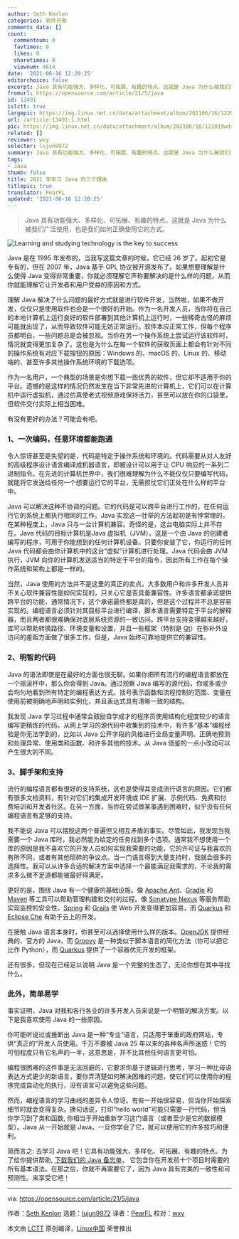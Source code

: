 ```yaml
---
author: Seth Kenlon
categories: 软件开发
comments_data: []
count:
  commentnum: 0
  favtimes: 0
  likes: 0
  sharetimes: 0
  viewnum: 4614
date: '2021-06-16 12:20:25'
editorchoice: false
excerpt: Java 具有功能强大、多样化、可拓展、有趣的特点。这就是 Java 为什么被我们广泛使用，也是我们如何正确使用它的方式。
fromurl: https://opensource.com/article/21/5/java
id: 13491
islctt: true
largepic: https://img.linux.net.cn/data/attachment/album/202106/16/122019wdrbtby3dlf9uu49.jpg
url: /article-13491-1.html
pic: https://img.linux.net.cn/data/attachment/album/202106/16/122019wdrbtby3dlf9uu49.jpg.thumb.jpg
related: []
reviewer: wxy
selector: lujun9972
summary: Java 具有功能强大、多样化、可拓展、有趣的特点。这就是 Java 为什么被我们广泛使用，也是我们如何正确使用它的方式。
tags:
- Java
thumb: false
title: 2021 年学习 Java 的三个理由
titlepic: true
translator: PearFL
updated: '2021-06-16 12:20:25'
---
```



> 
> Java 具有功能强大、多样化、可拓展、有趣的特点。这就是 Java 为什么被我们广泛使用，也是我们如何正确使用它的方式。
> 
> 
> 


![](https://img.linux.net.cn/data/attachment/album/202106/16/122019wdrbtby3dlf9uu49.jpg "Learning and studying technology is the key to success")


Java 是在 1995 年发布的，当我写这篇文章的时候，它已经 26 岁了。起初它是专有的，但在 2007 年，Java 基于 GPL 协议被开源发布了。如果想要理解是什么使得 Java 变得非常重要，你就必须理解它声称要解决的是什么样的问题，从而你就能理解它让开发者和用户受益的原因和方式。


理解 Java 解决了什么问题的最好方式就是进行软件开发，当然啦，如果不做开发，仅仅只是使用软件也会是一个很好的开始。作为一名开发人员，当你将在自己的本地计算机上运行良好的软件部署到其他计算机上运行时，一些稀奇古怪的麻烦可能就出现了，从而导致软件可能无妨正常运行。软件本应正常工作，但每个程序员都明白，一些问题总是会被忽视。当你在另一个操作系统上尝试运行该软件时，情况就变得更加复杂了。这也是为什么在每一个软件的获取页面上都会有针对不同的操作系统有对应下载按钮的原因：Windows 的、macOS 的、Linux 的、移动端的、甚至许多其他操作系统环境的下载选项。


作为一名用户，一个典型的场景是你想下载一些优秀的软件，但它却不适用于你的平台。遗憾的是这样的情况仍然发生在当下非常先进的计算机上，它们可以在计算机中运行虚拟机，通过仿真使老式视频游戏保持活力，甚至可以放在你的口袋里，但软件交付实际上相当困难。


有没有更好的办法？可能会有吧。


### 1、一次编码，任意环境都能跑通


令人惊讶甚至是失望的是，代码是特定于操作系统和环境的。代码需要从对人友好的高级程序设计语言编译成机器语言，即被设计可以用于让 CPU 响应的一系列二进制指令。在先进的计算机世界中，我们很难理解为什么不能仅仅只要编写代码，就能将它发送给任何一个想要运行它的平台，无需担忧它们正处在什么样的平台中。


Java 可以解决这种不协调的问题。它的代码是可以跨平台进行工作的，在任何运行它的系统上都执行相同的工作。Java 实现这一壮举的方法起初是有悖常理的。在某种程度上，Java 只与一台计算机兼容。奇怪的是，这台电脑实际上并不存在。Java 代码的目标计算机是Java 虚拟机（JVM）。这是一个由 Java 的创建者编写的程序，可用于你能想到的任何计算机设备。只要你安装了它，你运行的任何 Java 代码都会由你计算机中的这台“虚拟”计算机进行处理。Java 代码会由 JVM 执行，JVM 向你的计算机发送适当的特定于平台的指令，因此所有工作在每个操作系统和架构上都是一样的。


当然，Java 使用的方法并不是这里的真正的卖点。大多数用户和许多开发人员并不关心软件兼容性是如何实现的，只关心它是否具备兼容性。许多语言都承诺提供跨平台的功能，通常情况下，这个承诺最终都是真的，但是这个过程并不总是容易实现的。编程语言必须针对其目标平台进行编译，脚本语言需要特定于平台的解释器，而且两者都很难确保对底层系统资源的一致访问。跨平台支持变得越来越好，库可以帮助转换路径、环境变量和设置，并且一些框架（特别是 [Qt](http://qt.io)）在弥补外设访问的差距方面做了很多工作。但是，Java 始终可靠地提供它的兼容性。


### 2、明智的代码


Java 的语法即使是在最好的方面也很无聊。如果你把所有流行的编程语言都放在一个摇滚杯中，那么你会得到 Java。通过观察 Java 编写的源代码，你或多或少会均匀地看到所有特定的编程表达方式。括号表示函数和流程控制的范围、变量在使用前被明确地声明和实例化，并且表达式具有清晰一致的结构。


我发现 Java 学习过程中通常会鼓励自学成才的程序员使用结构化程度较少的语言编写更精炼的代码。从网上学习的源代码中收集到的技术中，有许多“基本”编程经验是你无法学到的，比如以 Java 公开字段的风格进行全局变量声明、正确地预测和处理异常、使用类和函数、和许多其他的技术。从 Java 借鉴的一点小改动可以产生很大的不同。


### 3、脚手架和支持


流行的编程语言都有很好的支持系统，这也是使得其变成流行语言的原因。它们都有很多文档资料，有针对它们的集成开发环境或 IDE 扩展、示例代码、免费和付费培训和开发者社区。在另一方面，当你在尝试做某事遇到困难时，似乎没有任何编程语言有足够的支持。


我不能说 Java 可以摆脱这两个普遍但又相互矛盾的事实。尽管如此，我发现当我需要一个 Java 库时，我必然能为给定的任务找到多个选项。通常我不想使用一个库的原因是我不喜欢它的开发人员如何实现我需要的功能，它的许可证与我喜欢的有所不同，或者有其他琐碎的争议点。当一门语言得到大量支持时，我就会很多的选择性。我可以从许多合适的解决方案中选择一个最能满足我需求的，不论我的需求多么微不足道都能被最好得满足。


更好的是，围绕 Java 有一个健康的基础设施。像 [Apache Ant](https://ant.apache.org/)、[Gradle](https://gradle.org) 和 [Maven](https://spring.io/guides/gs/maven) 等工具可以帮助管理构建和交付的过程。像 [Sonatype Nexus](https://www.sonatype.com/products/repository-pro) 等服务帮助实现监控的安全性。[Spring](http://spring.io) 和 [Grails](https://grails.org) 使 Web 开发变得更加容易，而 [Quarkus](https://opensource.com/article/21/4/quarkus-tutorial) 和 [Eclipse Che](https://opensource.com/article/19/10/cloud-ide-che) 有助于云上的开发。


在接触 Java 语言本身时，你甚至可以选择使用什么样的版本。[OpenJDK](http://adoptopenjdk.net) 提供经典的、官方的 Java，而 [Groovy](https://opensource.com/article/20/12/groovy) 是一种类似于脚本语言的简化方法（你可以把它比作 Python），而 [Quarkus](https://developers.redhat.com/products/quarkus/getting-started) 提供了一个容器优先开发的框架。


还有很多，但现在已经足以说明 Java 是一个完整的生态了，无论你想在其中寻找什么。


### 此外，简单易学


事实证明，Java 对我和各行各业的许多开发人员来说是一个明智的解决方案。以下是我喜欢使用 Java 的一些原因。


你可能听说过或推断出 Java 是一种“专业”语言，只适用于笨重的政府网站，专供“真正的”开发人员使用。千万不要被 Java 25 年以来的各种名声所迷惑！它的可怕程度只有它名声的一半，这意思是，并不比其他任何语言更可怕。


编程很困难的这件事是无法回避的，它要求你基于逻辑进行思考，学习一种比母语表达方式更少的新语言，要你弄清楚如何解决困难的问题，使它们可以使用你的程序完成自动化的执行，没有语言可以避免这些问题。


然而，编程语言的学习曲线的差异令人惊讶。有些一开始很容易，但当你开始探索细节时就会变得复杂。换句话说，打印“hello world”可能只需要一行代码，但当你学习到了类和函数, 你相当于开始重新学习这门语言（或者至少是它的数据模型）。Java 从一开始就是 Java，一旦你学会了它，就可以使用它的许多技巧和便利。


简而言之: 去学习 Java 吧！它具有功能强大、多样化、可拓展、有趣的特点。为了给你提供帮助, [下载我们的 Java 备忘单](https://opensource.com/downloads/java-cheat-sheet)， 它包含你在开发前十个项目时需要的所有基本语法。在那之后，你就不再需要它了，因为 Java 具有完美的一致性和可预测性。来享受它吧！




---


via: <https://opensource.com/article/21/5/java>


作者：[Seth Kenlon](https://opensource.com/users/seth) 选题：[lujun9972](https://github.com/lujun9972) 译者：[PearFL](https://github.com/PearFL) 校对：[wxy](https://github.com/wxy)


本文由 [LCTT](https://github.com/LCTT/TranslateProject) 原创编译，[Linux中国](https://linux.cn/) 荣誉推出